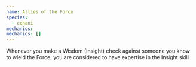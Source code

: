 ```yaml
---
name: Allies of the Force
species:
  - echani
mechanics:
mechanics: []
---
```

Whenever you make a Wisdom (Insight) check against someone you know to wield the Force, you are considered to have expertise in the Insight skill.
